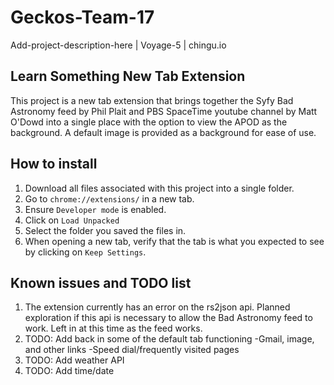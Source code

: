 # Geckos-Team-17
Add-project-description-here | Voyage-5 | chingu.io

## Learn Something New Tab Extension
This project is a new tab extension that brings together the Syfy Bad Astronomy feed by Phil Plait and PBS SpaceTime youtube channel by Matt O'Dowd into a single place with the option to view the APOD as the background. A default image is provided as a background for ease of use.
## How to install
1. Download all files associated with this project into a single folder.
2. Go to `chrome://extensions/` in a new tab.
3. Ensure `Developer mode` is enabled.
4. Click on `Load Unpacked`
5. Select the folder you saved the files in.
6. When opening a new tab, verify that the tab is what you expected to see by clicking on `Keep Settings`.
## Known issues and TODO list
1. The extension currently has an error on the rs2json api. Planned exploration if this api is necessary to allow the Bad Astronomy feed to work. Left in at this time as the feed works.
2. TODO: Add back in some of the default tab functioning
  -Gmail, image, and other links
  -Speed dial/frequently visited pages
3. TODO: Add weather API
4. TODO: Add time/date
